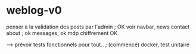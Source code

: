 # weblog-v0

penser à la validation des posts par l'admin ; OK
voir navbar, news contact about ; ok
messages; ok
mdp chiffrement OK


--> prévoir tests fonctionnels pour tout.. ; (commencé)
docker, test unitaire

